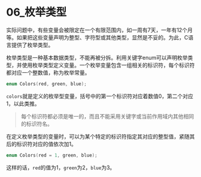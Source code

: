 # 06_枚举类型

实际问题中，有些变量会被限定在一个有限范围内，如一周有7天，一年有12个月等。如果把这些变量声明为整型、字符型或其他类型，显然是不妥的。为此，C语言提供了枚举类型。

枚举类型是一种基本数据类型，不能再被分拆。利用关键字enum可以声明枚举类型，并使用枚举类型定义变量。一个枚举变量包含一组相关的标识符，每个标识符都对应一个整数值，称为枚举常量。

```c
enum Colors(red, green, blue);
```

`colors`就是定义的枚举型变量，括号中的第一个标识符对应着数值0，第二个对应1，以此类推。

> 每个标识符都必须是唯一的，而且不能采用关键字或当前作用域内其他相同的标识符名。

在定义枚举类型的变量时，可以为某个特定的标识符指定其对应的整型值，紧随其后的标识符对应的值依次加1。

```c
enum Colors(red = 1, green, blue);
```

这样的话，`red`的值为1，`green`为2，`blue`为3。